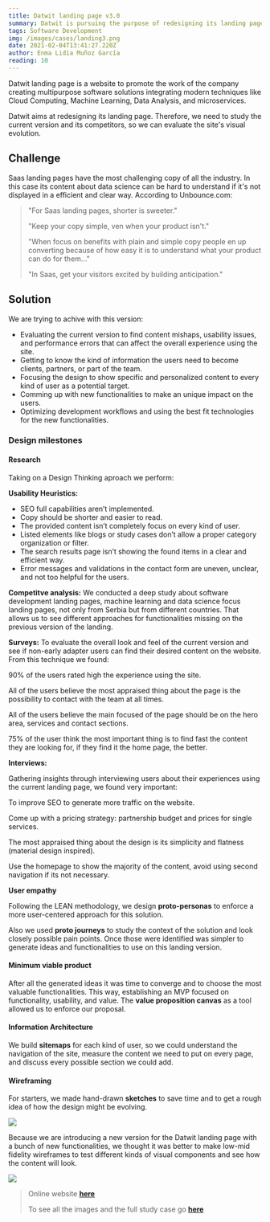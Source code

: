 ```yaml
---
title: Datwit landing page v3.0
summary: Datwit is pursuing the purpose of redesigning its landing page. Therefore we need to study the current version and its competitors, so we can evaluate the site's visual evolution.
tags: Software Development
img: /images/cases/landing3.png
date: 2021-02-04T13:41:27.220Z
author: Enma Lidia Muñoz García 
reading: 10
---
```


Datwit landing page is a website to promote the work of the company creating multipurpose software solutions integrating modern techniques like Cloud Computing, Machine Learning, Data Analysis, and microservices. 

Datwit aims at redesigning its landing page. Therefore, we need to study the current version and its competitors, so we can evaluate the site's visual evolution.

<!--more-->

## Challenge

Saas landing pages have the most challenging copy of all the industry. In this case its content about data science can be hard to understand if it's not displayed in a efficient and clear way.
According to Unbounce.com:

> "For Saas landing pages, shorter is sweeter."
> 
> "Keep your copy simple, ven when your product isn't."
> 
> "When focus on benefits with plain and simple copy people en up converting because of how easy it is to understand what your product can do for them..."
> 
> "In Saas, get your visitors excited by building anticipation."

## Solution

We are trying to achive with this version: 

* Evaluating the current version to find content mishaps, usability issues, and performance errors that can affect the overall experience using the site.
* Getting to know the kind of information the users need to become clients, partners, or part of the team.
* Focusing the design to show specific and personalized content to every kind of user as a potential target.
* Comming up with new functionalities to make an unique impact on the users.
* Optimizing development workflows and using the best fit technologies for the new functionalities.

### Design milestones

#### **Research**

Taking on a Design Thinking aproach we perform:

**Usability Heuristics:**

* SEO full capabilities aren’t implemented.
* Copy should be shorter and easier to read.
* The provided content isn’t completely focus on every kind of user.
* Listed elements like blogs or study cases don’t allow a proper category organization or filter.
* The search results page isn’t showing the found items in a clear and efficient way.
* Error messages and validations in the contact form are uneven, unclear, and not too helpful for the users.

**Competitve analysis:**
We conducted a deep study about software development landing pages, machine learning and data science focus landing pages, not only from Serbia but from different countries. That allows us to see different approaches for functionalities missing on the previous version of the landing.

**Surveys:**
To evaluate the overall look and feel of the current version and see if non-early adapter users can find their desired content on the website. From this technique we found:

90% of the users rated high the experience using the site.

All of the users believe the most appraised thing about the page is the possibility to contact with the team at all times.

All of the users believe the main focused of the page should be on the hero area, services and contact sections. 

75% of the user think the most important thing is to find fast the content they are looking for, if they find it the home page, the better.

**Interviews:**

Gathering insights through interviewing users about their experiences using the current landing page, we found very important: 

To improve SEO to generate more traffic on the website.

Come up with a pricing strategy: partnership budget and prices for single services.

The most appraised thing about the design is its simplicity and flatness (material design inspired).

Use the homepage to show the majority of the content, avoid using second navigation if its not necessary.

**User empathy**

Following the LEAN methodology, we design **proto-personas** to enforce a more user-centered approach for this solution.

Also we used **proto journeys** to study the context of the solution and look closely possible pain points. Once those were identified was simpler to generate ideas and functionalities to use on this landing version.

#### **Minimum viable product**

After all the generated ideas it was time to converge and to choose the most valuable functionalities. This way, establishing an MVP focused on functionality, usability, and value. The **value proposition canvas** as a tool allowed us to enforce our proposal.

#### **Information Architecture**

We build **sitemaps** for each kind of user, so we could understand the navigation of the site, measure the content we need to put on every page, and discuss every possible section we could add.

#### **Wireframing**

For starters, we made hand-drawn **sketches** to save time and to get a rough idea of how the design might be evolving.

<img src="/images/cases/sketches-all.png"/>

Because we are introducing a new version for the Datwit landing page with a bunch of new functionalities, we thought it was better to make low-mid fidelity wireframes to test different kinds of visual components and see how the content will look.

<img src="/images/cases/low-wiref.png"/>

> Online website [**here**](https://www.datwit.com)
> 
> To see all the images and the full study case go [**here**](https://www.notion.so/Datwit-landing-page-v3-0-af0782fef7834b92bdbfbd666170762d)
